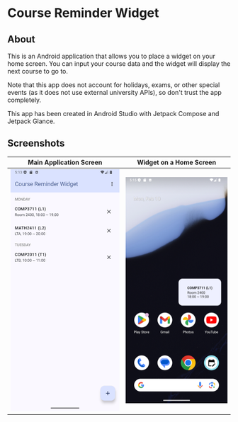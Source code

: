 # Course Reminder Widget

## About

This is an Android application that allows you to place a widget on your home screen. You can input your course data and the widget will display the next course to go to.

Note that this app does not account for holidays, exams, or other special events (as it does not use external university APIs), so don't trust the app completely.

This app has been created in Android Studio with Jetpack Compose and Jetpack Glance.

## Screenshots

| Main Application Screen                                         | Widget on a Home Screen                                       |
| --------------------------------------------------------------- | --------------------------------------------------------------|
| ![](/screenshots/CRWidget_Screenshot_MainActivity.png?raw=true) | ![](/screenshots/CRWidget_Screenshot_HomeScreen.png?raw=true) |
